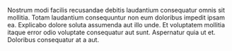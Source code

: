 Nostrum modi facilis recusandae debitis laudantium consequatur omnis sit mollitia. Totam laudantium consequuntur non eum doloribus impedit ipsam ea. Explicabo dolore soluta assumenda aut illo unde. Et voluptatem mollitia itaque error odio voluptate consequatur aut sunt. Aspernatur quia ut et. Doloribus consequatur at a aut.